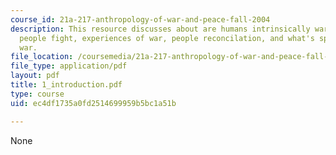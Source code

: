 ```yaml
---
course_id: 21a-217-anthropology-of-war-and-peace-fall-2004
description: This resource discusses about are humans intrinsically warlike, why do
  people fight, experiences of war, people reconcilation, and what's special about
  war.
file_location: /coursemedia/21a-217-anthropology-of-war-and-peace-fall-2004/ec4df1735a0fd2514699959b5bc1a51b_1_introduction.pdf
file_type: application/pdf
layout: pdf
title: 1_introduction.pdf
type: course
uid: ec4df1735a0fd2514699959b5bc1a51b

---
```

None